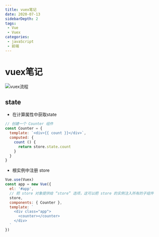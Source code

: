 ```yaml
---
title: vuex笔记
date: 2020-07-13
sidebarDepth: 2
tags:
 - Vue
 - Vuex
categories:
 - javaScript
 - 前端
---
```


# vuex笔记
![](https://cdn.jsdelivr.net/gh/shuhaiwen/image-host/Img/vue/vuex.png "vuex流程")

## state
- 在计算属性中获取state
```js
// 创建一个 Counter 组件
const Counter = {
  template: `<div>{{ count }}</div>`,
  computed: {
    count () {
      return store.state.count
    }
  }
}
```
- 根实例中注册 store 
```js
Vue.use(Vuex)
const app = new Vue({
  el: '#app',
  // 把 store 对象提供给 “store” 选项，这可以把 store 的实例注入所有的子组件
  store,
  components: { Counter },
  template: `
    <div class="app">
      <counter></counter>
    </div>
  `
})
```